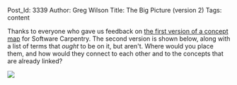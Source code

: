 Post_Id: 3339
Author: Greg Wilson
Title: The Big Picture (version 2)
Tags: content

<p>Thanks to everyone who gave us feedback on <a href="|filename|2010-06-04-concept-map.md">the first version of a concept map</a> for Software Carpentry. The second version is shown below, along with a list of terms that <em>ought</em> to be on it, but aren't. Where would you place them, and how would they connect to each other and to the concepts that are already linked?</p>
<p><img src="|filename|/files/2010/06/concept-map-2-150x150.png" /></p>
